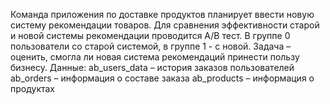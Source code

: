 Команда приложения по доставке продуктов планирует ввести новую систему рекомендации товаров. Для сравнения эффективности старой и новой системы рекомендации проводится A/B тест. В группе 0 пользователи со старой системой, в группе 1 - с новой.
Задача – оценить, смогла ли новая система рекомендаций принести пользу бизнесу.
Данные: 
ab_users_data – история заказов пользователей
ab_orders – информация о составе заказа
ab_products – информация о продуктах
